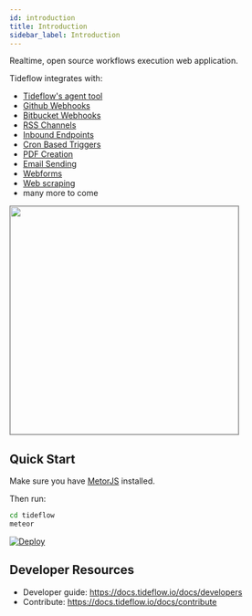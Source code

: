 ```yaml
---
id: introduction
title: Introduction
sidebar_label: Introduction
---
```


Realtime, open source workflows execution web application.

Tideflow integrates with:

- [Tideflow's agent tool](https://github.com/tideflow-io/tideflow-agent)
- [Github Webhooks](https://tideflow.io/docs/services-gh-webhooks)
- [Bitbucket Webhooks](https://tideflow.io/docs/services-bb-webhooks)
- [RSS Channels](https://tideflow.io/docs/services-rss)
- [Inbound Endpoints](https://tideflow.io/docs/services-endpoints)
- [Cron Based Triggers](https://tideflow.io/docs/services-cron)
- [PDF Creation](https://tideflow.io/docs/services-pdf)
- [Email Sending](https://tideflow.io/docs/services-email-outgoing)
- [Webforms](https://tideflow.io/docs/services-webforms)
- [Web scraping](https://tideflow.io/docs/services-webparsy)
- many more to come

<img src="https://raw.githubusercontent.com/tideflow-io/tideflow-website/master/website/static/img/D43dLHRXsAIwXDs.jpg" height="400" style="border:1px solid gray;">

## Quick Start

Make sure you have [MetorJS](https://www.meteor.com/install) installed.

Then run:

```bash
cd tideflow
meteor
```
[![Deploy](https://www.herokucdn.com/deploy/button.svg)](https://heroku.com/deploy?template=https://github.com/tideflow-io/tideflow)

## Developer Resources

- Developer guide: https://docs.tideflow.io/docs/developers
- Contribute: https://docs.tideflow.io/docs/contribute
